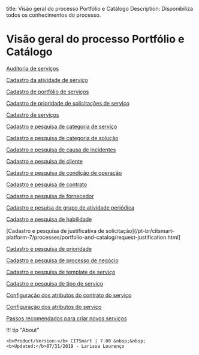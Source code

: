 title:  Visão geral do processo Portfólio e Catálogo
Description: Disponibiliza todos os conhecimentos do processo. 
# Visão geral do processo Portfólio e Catálogo

[Auditoria de serviços](/pt-br/citsmart-platform-7/processes/portfolio-and-catalog/audit.html#auditoria-de-servicos)

[Cadastro da atividade de serviço](/pt-br/citsmart-platform-7/processes/portfolio-and-catalog/activity.html)

[Cadastro de portfólio de serviços](/pt-br/citsmart-platform-7/processes/portfolio-and-catalog/register.html)

[Cadastro de prioridade de solicitações de serviço](/pt-br/citsmart-platform-7/processes/portfolio-and-catalog/priority-request.html)

[Cadastro de serviços](/pt-br/citsmart-platform-7/processes/portfolio-and-catalog/services.html)

[Cadastro e pesquisa de categoria de serviço](/pt-br/citsmart-platform-7/processes/portfolio-and-catalog/service-category.html)

[Cadastro e pesquisa de categoria de solução](/pt-br/citsmart-platform-7/processes/portfolio-and-catalog/solution-category.html)

[Cadastro e pesquisa de causa de incidentes](/pt-br/citsmart-platform-7/processes/portfolio-and-catalog/cause-incident.html)

[Cadastro e pesquisa de cliente](/pt-br/citsmart-platform-7/processes/portfolio-and-catalog/client.html)

[Cadastro e pesquisa de condição de operação](/pt-br/citsmart-platform-7/processes/portfolio-and-catalog/operating-condition.html)

[Cadastro e pesquisa de contrato](/pt-br/citsmart-platform-7/processes/portfolio-and-catalog/contract.html)

[Cadastro e pesquisa de fornecedor](/pt-br/citsmart-platform-7/processes/portfolio-and-catalog/provider.html)

[Cadastro e pesuisa de grupo de atividade periódica](/pt-br/citsmart-platform-7/processes/portfolio-and-catalog/periodic-activity.html)

[Cadastro e pesquisa de habilidade](/pt-br/citsmart-platform-7/processes/portfolio-and-catalog/skill.html)

[Cadastro e pesquisa de justificativa de solicitação](/pt-br/citsmart-platform-7/processes/portfolio-and-catalog/request-justification.html]

[Cadastro e pesquisa de prioridade](/pt-br/citsmart-platform-7/processes/portfolio-and-catalog/priority-register.html)

[Cadastro e pesquisa de processo de negócio](/pt-br/citsmart-platform-7/processes/portfolio-and-catalog/business-process.html)

[Cadastro e pesquisa de template de serviço](/pt-br/citsmart-platform-7/processes/portfolio-and-catalog/service-template.html)

[Cadastro e pesquisa de tipo de serviço](/pt-br/citsmart-platform-7/processes/portfolio-and-catalog/type-service.html)

[Configuração dos atributos do contrato do serviço](/pt-br/citsmart-platform-7/processes/portfolio-and-catalog/contract-attributes.html)

[Configuração dos atributos do serviço](/pt-br/citsmart-platform-7/processes/portfolio-and-catalog/configure-service-attribute.html)

[Passos recomendados para criar novos serviços](/pt-br/citsmart-platform-7/processes/portfolio-and-catalog/steps.html)

!!! tip "About"

    <b>Product/Version:</b> CITSmart | 7.00 &nbsp;&nbsp;
    <b>Updated:</b>07/31/2019 - Larissa Lourenço
        
